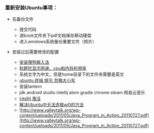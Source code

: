 

### 重新安装Ubuntu事项：
- 先备份文件  
  - 提交代码  
  - 讲book文件夹下pdf文档保存移动硬盘
  - 进入windows系统备份重要文件（照片）

- 安装过后需要修改的配置
  - [安装搜狗输入法](https://www.google.com.hk/?gws_rd=cr,ssl#newwindow=1&safe=strict&q=ubuntu+%E5%AE%89%E8%A3%85%E6%90%9C%E7%8B%97%E8%BE%93%E5%85%A5)
  - [标题栏显示网速、cpu和内存利用率](标题栏显示网速、cpu和内存利用率)
  - 系统文字为中文，但是home目录下的文件夹需要是英文
  - [ubuntu 终端 提示 忽略大小写](https://my.oschina.net/xiangxw/blog/12074)
  - 安装lantern
  - jdk android studio intellij atom gradle chrome steam 网易云音乐
  - [intellij 激活](http://www.oschina.net/code/snippet_2303434_57174)
  - [解决Ubuntu中无法连接wifi的方法](http://xpleaf.blog.51cto.com/9315560/1687239)
  - [http://www.valleytalk.org/wp-content/uploads/2011/05/Java_Program_in_Action_20110727.pdf](http://www.valleytalk.org/wp-content/uploads/2011/05/Java_Program_in_Action_20110727.pdf)
